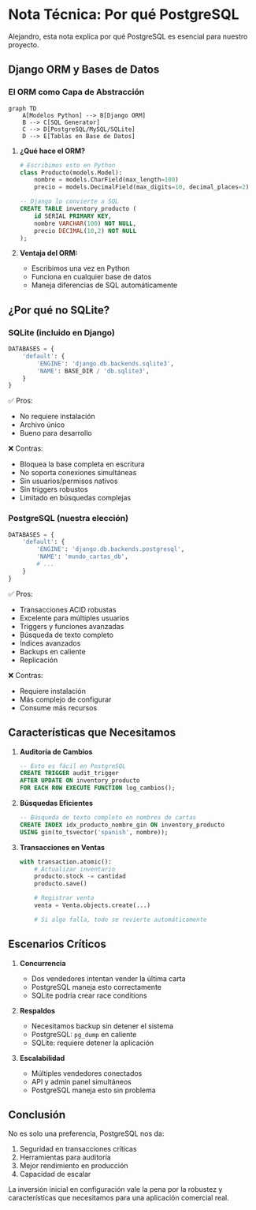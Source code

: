 # Nota Técnica: Por qué PostgreSQL

Alejandro, esta nota explica por qué PostgreSQL es esencial para nuestro proyecto.

## Django ORM y Bases de Datos

### El ORM como Capa de Abstracción

```mermaid
graph TD
    A[Modelos Python] --> B[Django ORM]
    B --> C[SQL Generator]
    C --> D[PostgreSQL/MySQL/SQLite]
    D --> E[Tablas en Base de Datos]
```

1. **¿Qué hace el ORM?**

   ```python
   # Escribimos esto en Python
   class Producto(models.Model):
       nombre = models.CharField(max_length=100)
       precio = models.DecimalField(max_digits=10, decimal_places=2)
   ```

   ```sql
   -- Django lo convierte a SQL
   CREATE TABLE inventory_producto (
       id SERIAL PRIMARY KEY,
       nombre VARCHAR(100) NOT NULL,
       precio DECIMAL(10,2) NOT NULL
   );
   ```

2. **Ventaja del ORM:**
   - Escribimos una vez en Python
   - Funciona en cualquier base de datos
   - Maneja diferencias de SQL automáticamente

## ¿Por qué no SQLite?

### SQLite (incluido en Django)

```python
DATABASES = {
    'default': {
        'ENGINE': 'django.db.backends.sqlite3',
        'NAME': BASE_DIR / 'db.sqlite3',
    }
}
```

✅ Pros:

- No requiere instalación
- Archivo único
- Bueno para desarrollo

❌ Contras:

- Bloquea la base completa en escritura
- No soporta conexiones simultáneas
- Sin usuarios/permisos nativos
- Sin triggers robustos
- Limitado en búsquedas complejas

### PostgreSQL (nuestra elección)

```python
DATABASES = {
    'default': {
        'ENGINE': 'django.db.backends.postgresql',
        'NAME': 'mundo_cartas_db',
        # ...
    }
}
```

✅ Pros:

- Transacciones ACID robustas
- Excelente para múltiples usuarios
- Triggers y funciones avanzadas
- Búsqueda de texto completo
- Índices avanzados
- Backups en caliente
- Replicación

❌ Contras:

- Requiere instalación
- Más complejo de configurar
- Consume más recursos

## Características que Necesitamos

1. **Auditoría de Cambios**

   ```sql
   -- Esto es fácil en PostgreSQL
   CREATE TRIGGER audit_trigger
   AFTER UPDATE ON inventory_producto
   FOR EACH ROW EXECUTE FUNCTION log_cambios();
   ```

2. **Búsquedas Eficientes**

   ```sql
   -- Búsqueda de texto completo en nombres de cartas
   CREATE INDEX idx_producto_nombre_gin ON inventory_producto
   USING gin(to_tsvector('spanish', nombre));
   ```

3. **Transacciones en Ventas**
   ```python
   with transaction.atomic():
       # Actualizar inventario
       producto.stock -= cantidad
       producto.save()

       # Registrar venta
       venta = Venta.objects.create(...)

       # Si algo falla, todo se revierte automáticamente
   ```

## Escenarios Críticos

1. **Concurrencia**

   - Dos vendedores intentan vender la última carta
   - PostgreSQL maneja esto correctamente
   - SQLite podría crear race conditions

2. **Respaldos**

   - Necesitamos backup sin detener el sistema
   - PostgreSQL: `pg_dump` en caliente
   - SQLite: requiere detener la aplicación

3. **Escalabilidad**
   - Múltiples vendedores conectados
   - API y admin panel simultáneos
   - PostgreSQL maneja esto sin problema

## Conclusión

No es solo una preferencia, PostgreSQL nos da:

1. Seguridad en transacciones críticas
2. Herramientas para auditoría
3. Mejor rendimiento en producción
4. Capacidad de escalar

La inversión inicial en configuración vale la pena por la robustez y características que necesitamos para una aplicación comercial real.
